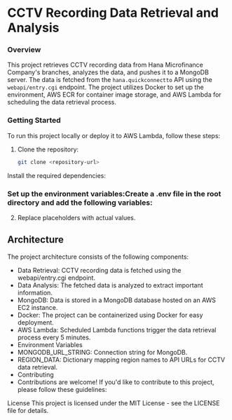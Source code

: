 # CCTV Recording Data Retrieval and Analysis

### Overview

This project retrieves CCTV recording data from Hana Microfinance Company's branches, analyzes the data, and pushes it to a MongoDB server. The data is fetched from the `hana.quickconnectto` API using the `webapi/entry.cgi` endpoint. The project utilizes Docker to set up the environment, AWS ECR for container image storage, and AWS Lambda for scheduling the data retrieval process.

### Getting Started

To run this project locally or deploy it to AWS Lambda, follow these steps:

1. Clone the repository:

   ```bash
   git clone <repository-url>
Install the required dependencies:
  

### Set up the environment variables:Create a .env file in the root directory and add the following variables:


2. Replace placeholders with actual values.


## Architecture
The project architecture consists of the following components:

- Data Retrieval: CCTV recording data is fetched using the webapi/entry.cgi endpoint.
- Data Analysis: The fetched data is analyzed to extract important information.
- MongoDB: Data is stored in a MongoDB database hosted on an AWS EC2 instance.
- Docker: The project can be containerized using Docker for easy deployment.
- AWS Lambda: Scheduled Lambda functions trigger the data retrieval process every 5 minutes.
- Environment Variables
- MONGODB_URL_STRING: Connection string for MongoDB.
- REGION_DATA: Dictionary mapping region names to API URLs for CCTV data retrieval.
- Contributing
- Contributions are welcome! If you'd like to contribute to this project, please follow these guidelines:

License
This project is licensed under the MIT License - see the LICENSE file for details.

